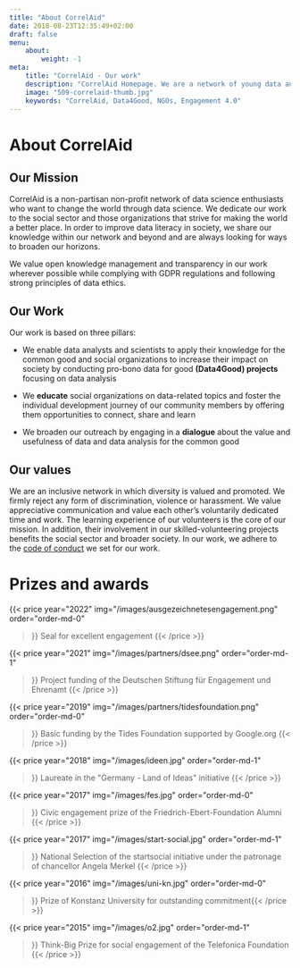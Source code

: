 ```yaml
---
title: "About CorrelAid"
date: 2018-08-23T12:35:49+02:00
draft: false
menu: 
    about:
        weight: -1
meta:
    title: "CorrelAid - Our work"
    description: "CorrelAid Homepage. We are a network of young data analysts that wants to change the world with a more inclusive, integrated and innovative approach to data analysis."
    image: "509-correlaid-thumb.jpg"
    keywords: "CorrelAid, Data4Good, NGOs, Engagement 4.0"
---
```


# About CorrelAid 
## Our Mission

CorrelAid is a non-partisan non-profit network of data science enthusiasts who want to change the world through data science. We dedicate our work to the social sector and those organizations that strive for making the world a better place. In order to improve data literacy in society, we share our knowledge within our network and beyond and are always looking for ways to broaden our horizons. 

We value open knowledge management and transparency in our work wherever possible while complying with GDPR regulations and following strong principles of data ethics.


## Our Work

Our work is based on three pillars:


- We enable data analysts and scientists to apply their knowledge for the common good and social organizations to increase their impact on society by conducting pro-bono data for good **(Data4Good) projects** focusing on data analysis


- We **educate** social organizations on data-related topics and foster the individual development journey of our community members by offering them opportunities to connect, share and learn 


- We broaden our outreach by engaging in a **dialogue** about the value and usefulness of data and data analysis for the common good


## Our values 

We are an inclusive network in which diversity is valued and promoted. We firmly reject any form of discrimination, violence or harassment. We value appreciative communication and value each other’s voluntarily dedicated time and work. The learning experience of our volunteers is the core of our mission. In addition, their involvement in our skilled-volunteering projects benefits the social sector and broader society. In our work, we adhere to the [code of conduct](/en/about/codeofconduct) we set for our work.


# Prizes and awards

{{< price 
    year="2022" 
    img="/images/ausgezeichnetesengagement.png"
    order="order-md-0"
>}}
Seal for excellent engagement
{{< /price >}}

{{< price 
    year="2021" 
    img="/images/partners/dsee.png"
    order="order-md-1"
>}}
Project funding of the Deutschen Stiftung für Engagement und Ehrenamt
{{< /price >}}

{{< price 
    year="2019" 
    img="/images/partners/tidesfoundation.png"
    order="order-md-0"
>}}
Basic funding by the Tides Foundation supported by Google.org
{{< /price >}}

{{< price 
    year="2018" 
    img="/images/ideen.jpg"
    order="order-md-1"
>}}
Laureate in the "Germany - Land of Ideas" initiative
{{< /price >}}

{{< price 
    year="2017" 
    img="/images/fes.jpg"
    order="order-md-0"
>}}
Civic engagement prize of the Friedrich-Ebert-Foundation Alumni
{{< /price >}}

{{< price 
    year="2017" 
    img="/images/start-social.jpg"
    order="order-md-1"
>}}
National Selection of the startsocial initiative under the patronage of chancellor Angela Merkel
{{< /price >}}

{{< price 
    year="2016" 
    img="/images/uni-kn.jpg"
    order="order-md-0"
>}}
Prize of Konstanz University for outstanding commitment{{< /price >}}

{{< price 
    year="2015" 
    img="/images/o2.jpg"
    order="order-md-1"
>}}
Think-Big Prize for social engagement of the Telefonica Foundation
{{< /price >}}

